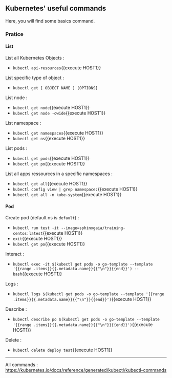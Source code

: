 ## Kubernetes' useful commands

Here, you will find some basics command.

### Pratice

#### List

List all Kubernetes Objects :
- `kubectl api-resources`{{execute HOST1}}

List specific type of object :
- `kubectl get [ OBJECT NAME ] [OPTIONS]`

List node :
- `kubectl get node`{{execute HOST1}}
- `kubectl get node -owide`{{execute HOST1}}
  
List namespace :
- `kubectl get namespaces`{{execute HOST1}}
- `kubectl get ns`{{execute HOST1}}
  
List pods :
- `kubectl get pods`{{execute HOST1}}
- `kubectl get po`{{execute HOST1}}
  
List all apps ressources in a specific namespaces :
- `kubectl get all`{{execute HOST1}}
- `kubectl config view | grep namespace:`{{execute HOST1}}
- `kubectl get all -n kube-system`{{execute HOST1}}


#### Pod

Create pod (default ns is `default`) :
- `kubectl run test -it --image=sphinxgaia/training-centos:latest`{{execute HOST1}}
- `exit`{{execute HOST1}}
- `kubectl get po`{{execute HOST1}}

Interact :
- `kubectl exec -it $(kubectl get pods -o go-template --template '{{range .items}}{{.metadata.name}}{{"\n"}}{{end}}') -- bash`{{execute HOST1}}

Logs :
- `kubectl logs $(kubectl get pods -o go-template --template '{{range .items}}{{.metadata.name}}{{"\n"}}{{end}}')`{{execute HOST1}}

Describe :
- `kubectl describe po $(kubectl get pods -o go-template --template '{{range .items}}{{.metadata.name}}{{"\n"}}{{end}}')`{{execute HOST1}}
  
Delete :
- `kubectl delete deploy test`{{execute HOST1}}

---

All commands : https://kubernetes.io/docs/reference/generated/kubectl/kubectl-commands
